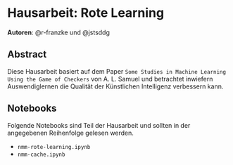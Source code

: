 # Hausarbeit: Rote Learning

**Autoren**: @r-franzke und @jstsddg

## Abstract
Diese Hausarbeit basiert auf dem Paper `Some Studies in Machine Learning Using the Game of Checkers` von A. L. Samuel und betrachtet inwiefern Auswendiglernen die Qualität der Künstlichen Intelligenz verbessern kann.


## Notebooks

Folgende Notebooks sind Teil der Hausarbeit und sollten in der angegebenen Reihenfolge gelesen werden.

* `nmm-rote-learning.ipynb`
* `nmm-cache.ipynb`
